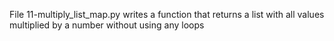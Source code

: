 File 11-multiply_list_map.py writes a function that returns a list with all values multiplied by a number without using any loops
